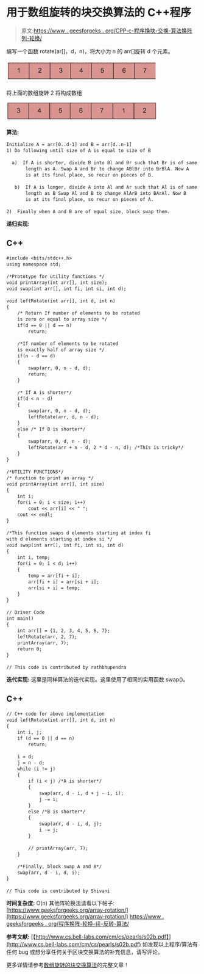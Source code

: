 # 用于数组旋转的块交换算法的 C++程序

> 原文:[https://www . geesforgeks . org/CPP-c-程序换块-交换-算法换阵列-轮换/](https://www.geeksforgeeks.org/cpp-c-program-for-block-swap-algorithm-for-array-rotation/)

编写一个函数 rotate(ar[]，d，n)，将大小为 n 的 arr[]旋转 d 个元素。

![Array](img/ba17844d7fa31a1b00169a41fc3bc3d3.png)

将上面的数组旋转 2 将构成数组

![ArrayRotation1](img/a0ca29059e52fd48e525698f91766984.png)

**算法:**

```
Initialize A = arr[0..d-1] and B = arr[d..n-1]
1) Do following until size of A is equal to size of B

  a)  If A is shorter, divide B into Bl and Br such that Br is of same 
       length as A. Swap A and Br to change ABlBr into BrBlA. Now A
       is at its final place, so recur on pieces of B.  

   b)  If A is longer, divide A into Al and Ar such that Al is of same 
       length as B Swap Al and B to change AlArB into BArAl. Now B
       is at its final place, so recur on pieces of A.

2)  Finally when A and B are of equal size, block swap them.
```

**递归实现:**

## C++

```
#include <bits/stdc++.h>
using namespace std;

/*Prototype for utility functions */
void printArray(int arr[], int size); 
void swap(int arr[], int fi, int si, int d); 

void leftRotate(int arr[], int d, int n) 
{ 
    /* Return If number of elements to be rotated  
    is zero or equal to array size */
    if(d == 0 || d == n) 
        return; 

    /*If number of elements to be rotated 
    is exactly half of array size */
    if(n - d == d) 
    { 
        swap(arr, 0, n - d, d); 
        return; 
    } 

    /* If A is shorter*/        
    if(d < n - d) 
    { 
        swap(arr, 0, n - d, d); 
        leftRotate(arr, d, n - d);     
    } 
    else /* If B is shorter*/        
    { 
        swap(arr, 0, d, n - d); 
        leftRotate(arr + n - d, 2 * d - n, d); /*This is tricky*/
    } 
} 

/*UTILITY FUNCTIONS*/
/* function to print an array */
void printArray(int arr[], int size) 
{ 
    int i; 
    for(i = 0; i < size; i++) 
        cout << arr[i] << " "; 
    cout << endl; 
} 

/*This function swaps d elements starting at index fi 
with d elements starting at index si */
void swap(int arr[], int fi, int si, int d) 
{ 
    int i, temp; 
    for(i = 0; i < d; i++) 
    { 
        temp = arr[fi + i]; 
        arr[fi + i] = arr[si + i]; 
        arr[si + i] = temp; 
    } 
} 

// Driver Code
int main() 
{ 
    int arr[] = {1, 2, 3, 4, 5, 6, 7}; 
    leftRotate(arr, 2, 7); 
    printArray(arr, 7); 
    return 0; 
} 

// This code is contributed by rathbhupendra
```

**迭代实现:**
这里是同样算法的迭代实现。这里使用了相同的实用函数 swap()。

## C++

```
// C++ code for above implementation
void leftRotate(int arr[], int d, int n)
{
    int i, j;
    if (d == 0 || d == n)
        return;

    i = d;
    j = n - d;
    while (i != j)
    {
        if (i < j) /*A is shorter*/
        {
            swap(arr, d - i, d + j - i, i);
            j -= i;
        }
        else /*B is shorter*/
        {
            swap(arr, d - i, d, j);
            i -= j;
        }

        // printArray(arr, 7);
    }

    /*Finally, block swap A and B*/
    swap(arr, d - i, d, i);
}

// This code is contributed by Shivani
```

**时间复杂度:** O(n)
其他阵轮换法请看以下帖子:
[https://www.geeksforgeeks.org/array-rotation/](https://www.geeksforgeeks.org/array-rotation/)
[https://www . geeksforgeeks . org/程序换阵-轮换-续-反转-算法/](https://www.geeksforgeeks.org/program-for-array-rotation-continued-reversal-algorithm/)

**参考文献:**
[【http://www.cs.bell-labs.com/cm/cs/pearls/s02b.pdf】](http://www.cs.bell-labs.com/cm/cs/pearls/s02b.pdf)
如发现以上程序/算法有任何 bug 或想分享任何关于区块交换算法的补充信息，请写评论。

更多详情请参考[数组旋转的块交换算法](https://www.geeksforgeeks.org/block-swap-algorithm-for-array-rotation/)的完整文章！